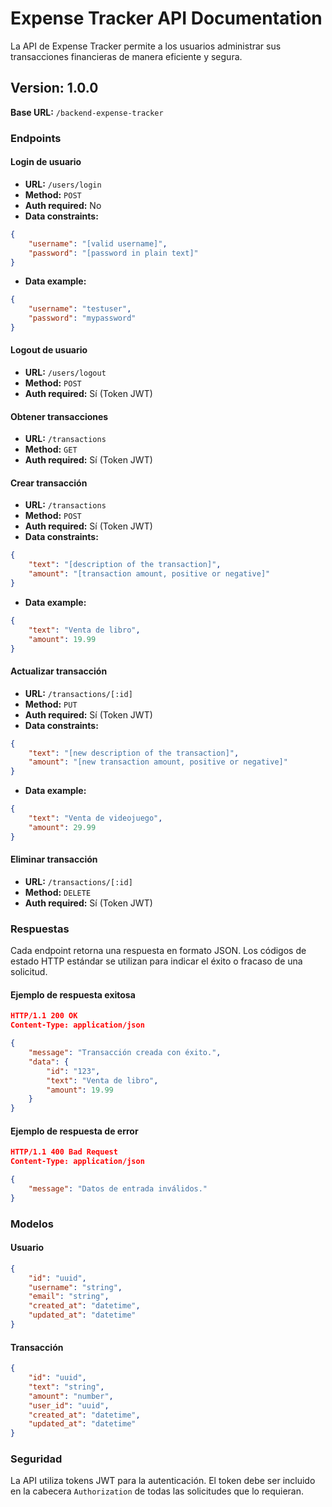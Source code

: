 # Expense Tracker API Documentation

La API de Expense Tracker permite a los usuarios administrar sus transacciones financieras de manera eficiente y segura.

## Version: 1.0.0

**Base URL:** `/backend-expense-tracker`

### Endpoints

#### Login de usuario
- **URL:** `/users/login`
- **Method:** `POST`
- **Auth required:** No
- **Data constraints:**

```json
{
    "username": "[valid username]",
    "password": "[password in plain text]"
}
```

- **Data example:**

```json
{
    "username": "testuser",
    "password": "mypassword"
}
```

#### Logout de usuario
- **URL:** `/users/logout`
- **Method:** `POST`
- **Auth required:** Sí (Token JWT)

#### Obtener transacciones
- **URL:** `/transactions`
- **Method:** `GET`
- **Auth required:** Sí (Token JWT)

#### Crear transacción
- **URL:** `/transactions`
- **Method:** `POST`
- **Auth required:** Sí (Token JWT)
- **Data constraints:**

```json
{
    "text": "[description of the transaction]",
    "amount": "[transaction amount, positive or negative]"
}
```

- **Data example:**

```json
{
    "text": "Venta de libro",
    "amount": 19.99
}
```

#### Actualizar transacción
- **URL:** `/transactions/[:id]`
- **Method:** `PUT`
- **Auth required:** Sí (Token JWT)
- **Data constraints:**

```json
{
    "text": "[new description of the transaction]",
    "amount": "[new transaction amount, positive or negative]"
}
```

- **Data example:**

```json
{
    "text": "Venta de videojuego",
    "amount": 29.99
}
```

#### Eliminar transacción
- **URL:** `/transactions/[:id]`
- **Method:** `DELETE`
- **Auth required:** Sí (Token JWT)

### Respuestas

Cada endpoint retorna una respuesta en formato JSON. Los códigos de estado HTTP estándar se utilizan para indicar el éxito o fracaso de una solicitud.

#### Ejemplo de respuesta exitosa

```json
HTTP/1.1 200 OK
Content-Type: application/json

{
    "message": "Transacción creada con éxito.",
    "data": {
        "id": "123",
        "text": "Venta de libro",
        "amount": 19.99
    }
}
```

#### Ejemplo de respuesta de error

```json
HTTP/1.1 400 Bad Request
Content-Type: application/json

{
    "message": "Datos de entrada inválidos."
}
```

### Modelos

#### Usuario

```json
{
    "id": "uuid",
    "username": "string",
    "email": "string",
    "created_at": "datetime",
    "updated_at": "datetime"
}
```

#### Transacción

```json
{
    "id": "uuid",
    "text": "string",
    "amount": "number",
    "user_id": "uuid",
    "created_at": "datetime",
    "updated_at": "datetime"
}
```

### Seguridad

La API utiliza tokens JWT para la autenticación. El token debe ser incluido en la cabecera `Authorization` de todas las solicitudes que lo requieran.

